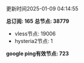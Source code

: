 更新时间2025-01-09 04:14:55

**总订阅: 165**
**总节点: 38779**
- vless节点: 19006
- hysteria2节点: 1

**google ping有效节点: 723**
